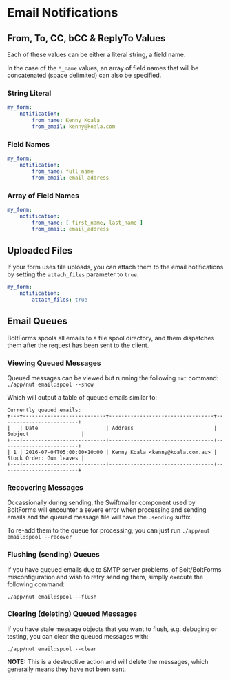 Email Notifications
===================


From, To, CC, bCC & ReplyTo Values
----------------------------------

Each of these values can be either a literal string, a field name.
 
In the case of the `*_name` values, an array of field names that will be 
concatenated (space delimited) can also be specified.

### String Literal

```yaml
my_form:
    notification:
        from_name: Kenny Koala
        from_email: kenny@koala.com
```

### Field Names

```yaml
my_form:
    notification:
        from_name: full_name
        from_email: email_address
```

### Array of Field Names

```yaml
my_form:
    notification:
        from_name: [ first_name, last_name ]
        from_email: email_address
```

Uploaded Files
--------------

If your form uses file uploads, you can attach them to the email notifications
by setting the `attach_files` parameter to `true`.

```yaml
my_form:
    notification:
        attach_files: true
```

Email Queues
------------

BoltForms spools all emails to a file spool directory, and them dispatches
them after the request has been sent to the client.


### Viewing Queued Messages

Queued messages can be viewed but running the following `nut` command: `./app/nut email:spool --show` 

Which will output a table of queued emails similar to:

```
Currently queued emails:
+---+---------------------------+----------------------------------+-------------------------+
|   | Date                      | Address                          | Subject                 |
+---+---------------------------+----------------------------------+-------------------------+
| 1 | 2016-07-04T05:00:00+10:00 | Kenny Koala <kenny@koala.com.au> | Stock Order: Gum leaves |
+---+---------------------------+----------------------------------+-------------------------+
```


### Recovering Messages

Occassionally during sending, the Swiftmailer component used by BoltForms will
encounter a severe error when processing and sending emails and the queued
message file will have the `.sending` suffix.

To re-add them to the queue for processing, you can just run `./app/nut email:spool --recover`


### Flushing (sending) Queues

If you have queued emails due to SMTP server problems, of Bolt/BoltForms
misconfiguration and wish to retry sending them, simplly execute the following command:
 
`./app/nut email:spool --flush`

### Clearing (deleting) Queued Messages

If you have stale message objects that you want to flush, e.g. debuging or 
testing, you can clear the queued messages with:

`./app/nut email:spool --clear`

**NOTE:**
This is a destructive action and will delete the messages, which generally 
means they have not been sent.
